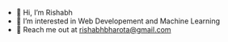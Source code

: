 - 👋 Hi, I’m Rishabh
- 👀 I’m interested in Web Developement and Machine Learning
- 💬 Reach me out at rishabhbharota@gmail.com

<!---
Rishabh-10/Rishabh-10 is a ✨ special ✨ repository because its `README.md` (this file) appears on your GitHub profile.
You can click the Preview link to take a look at your changes.
--->
